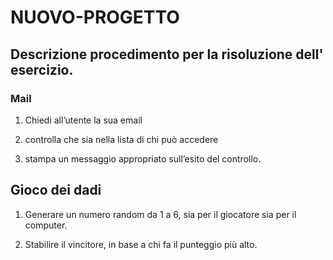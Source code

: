 NUOVO-PROGETTO
===

## Descrizione procedimento per la risoluzione dell' esercizio.

### Mail

1. Chiedi all’utente la sua email

2. controlla che sia nella lista di chi può accedere

3. stampa un messaggio appropriato sull’esito del controllo.


## Gioco dei dadi
1. Generare un numero random da 1 a 6, sia per il giocatore sia per il computer.

2.  Stabilire il vincitore, in base a chi fa il punteggio più alto.